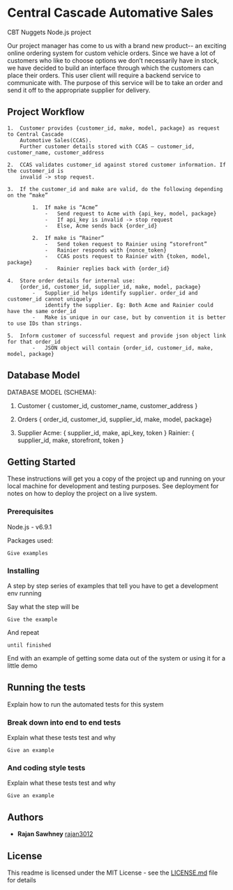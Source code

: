 # Central Cascade Automative Sales 

CBT Nuggets Node.js project

Our project manager has come to us with a brand new product-- an exciting online ordering
system for custom vehicle orders. Since we have a lot of customers who like to choose options
we don’t necessarily have in stock, we have decided to build an interface through which the
customers can place their orders. This user client will require a backend service to
communicate with. The purpose of this service will be to take an order and send it off to the
appropriate supplier for delivery.

## Project Workflow
	1.	Customer provides {customer_id, make, model, package} as request to Central Cascade
		Automotive Sales(CCAS). 
		Further customer details stored with CCAS – customer_id, customer_name, customer_address

	2.	CCAS validates customer_id against stored customer information. If the customer_id is
		invalid -> stop request.

	3.	If the customer_id and make are valid, do the following depending on the “make”

			1.	If make is “Acme”
				-	Send request to Acme with {api_key, model, package}
				-	If api_key is invalid -> stop request
				-	Else, Acme sends back {order_id}

			2.	If make is “Rainer”
				-	Send token request to Rainier using “storefront”
				-	Rainier responds with {nonce_token}
				-	CCAS posts request to Rainier with {token, model, package}
				-	Rainier replies back with {order_id}

	4.	Store order details for internal use: 
		{order_id, customer_id, supplier_id, make, model, package} 
			-	Supplier_id helps identify supplier. order_id and customer_id cannot uniquely 
				identify the supplier. Eg: Both Acme and Rainier could have the same order_id
			-	Make is unique in our case, but by convention it is better to use IDs than strings.

	5.	Inform customer of successful request and provide json object link for that order_id
			-	JSON object will contain {order_id, customer_id, make, model, package}

## Database Model

DATABASE MODEL (SCHEMA):

1.	Customer
{ customer_id, customer_name, customer_address }

2.	Orders
{ order_id, customer_id, supplier_id, make, model, package}

3.	Supplier
Acme: { supplier_id, make, api_key, token }
Rainier: { supplier_id, make, storefront, token }


## Getting Started

These instructions will get you a copy of the project up and running on your local machine for development and testing purposes. See deployment for notes on how to deploy the project on a live system.

### Prerequisites

Node.js - v6.9.1

Packages used:

```
Give examples
```

### Installing

A step by step series of examples that tell you have to get a development env running

Say what the step will be

```
Give the example
```

And repeat

```
until finished
```

End with an example of getting some data out of the system or using it for a little demo

## Running the tests

Explain how to run the automated tests for this system

### Break down into end to end tests

Explain what these tests test and why

```
Give an example
```

### And coding style tests

Explain what these tests test and why

```
Give an example
```

## Authors

* **Rajan Sawhney** [rajan3012](https://github.com/rajan3012)


## License

This readme is licensed under the MIT License - see the [LICENSE.md](LICENSE.md) file for details

